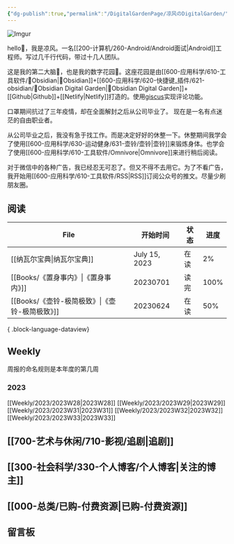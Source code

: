 ```yaml
---
{"dg-publish":true,"permalink":"/DigitalGardenPage/凉风のDigitalGarden/","tags":["gardenEntry"],"noteIcon":""}
---
```



![Imgur](https://i.imgur.com/7lQayfW.jpg)

hello👋，我是凉风。一名[[200-计算机/260-Android/Android面试\|Android]]工程师。写过几千行代码，带过十几人团队。

这是我的第二大脑🧠，也是我的数字花园🏡。这座花园是由[[600-应用科学/610-工具软件/💎Obsidian\|💎Obsidian]]+[[600-应用科学/620-快捷键_插件/621-obsidian/🔌Obsidian Digital Garden\|🔌Obsidian Digital Garden]]+[[Github\|Github]]+[[Netlify\|Netlify]]打造的。使用[giscus](https://giscus.app/zh-CN)实现评论功能。

口罩期间抗过了三年疫情，却在全面解封之后从公司毕业了。
现在是一名有点迷茫的自由职业者。

从公司毕业之后，我没有急于找工作。而是决定好好的休整一下。休整期间我学会了使用[[600-应用科学/630-运动健身/631-壶铃/壶铃\|壶铃]]来锻炼身体。也学会了使用[[600-应用科学/610-工具软件/Omnivore\|Omnivore]]来进行稍后阅读。

对于微信中的各种广告，我已经忍无可忍了。但又不得不去用它。为了不看广告，我开始用[[600-应用科学/610-工具软件/RSS\|RSS]]订阅公众号的推文。尽量少刷朋友圈。




## 阅读
| File                              | 开始时间          | 状态 | 进度   |
| --------------------------------- | ------------- | -- | ---- |
| [[纳瓦尔宝典\|纳瓦尔宝典]]               | July 15, 2023 | 在读 | 2%   |
| [[Books/《置身事内》\|《置身事内》]]       | 20230701      | 读完 | 100% |
| [[Books/《壶铃-极简极致》\|《壶铃-极简极致》]] | 20230624      | 在读 | 50%  |

{ .block-language-dataview}

## Weekly
周报的命名规则是本年度的第几周
### 2023
[[Weekly/2023/2023W28\|2023W28]]
[[Weekly/2023/2023W29\|2023W29]]
[[Weekly/2023/2023W31\|2023W31]]
[[Weekly/2023/2023W32\|2023W32]]
[[Weekly/2023/2023W33\|2023W33]]
## [[700-艺术与休闲/710-影视/追剧\|追剧]]

## [[300-社会科学/330-个人博客/个人博客\|关注的博主]]

## [[000-总类/已购-付费资源\|已购-付费资源]]







## 留言板

<script src="https://giscus.app/client.js"
        data-repo="Crash2333/DigitalGardenComments"
        data-repo-id="R_kgDOJ8I68g"
        data-category="Announcements"
        data-category-id="DIC_kwDOJ8I68s4CX6_8"
        data-mapping="pathname"
        data-strict="0"
        data-reactions-enabled="1"
        data-emit-metadata="0"
        data-input-position="bottom"
        data-theme="preferred_color_scheme"
        data-lang="zh-CN"
        crossorigin="anonymous"
        async>
</script>